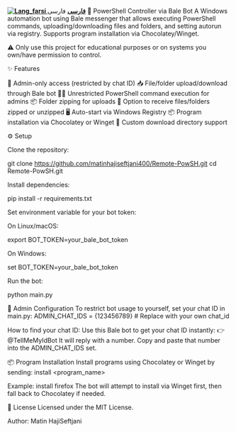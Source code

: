 
[**![Lang_farsi](https://user-images.githubusercontent.com/125398461/234186932-52f1fa82-52c6-417f-8b37-08fe9250a55f.png) فارسی**](README_fa.md)
 فارسی
🧠 PowerShell Controller via Bale Bot
A Windows automation bot using Bale messenger that allows executing PowerShell commands, uploading/downloading files and folders, and setting autorun via registry. Supports program installation via Chocolatey/Winget.

⚠️ Only use this project for educational purposes or on systems you own/have permission to control.


✨ Features

🔐 Admin-only access (restricted by chat ID)
📥 File/folder upload/download through Bale bot
🧑‍💻 Unrestricted PowerShell command execution for admins
📦 Folder zipping for uploads
📂 Option to receive files/folders zipped or unzipped
🖥️ Auto-start via Windows Registry
📦 Program installation via Chocolatey or Winget
📂 Custom download directory support


⚙️ Setup

Clone the repository:

git clone https://github.com/matinhajiseftjani400/Remote-PowSH.git
cd Remote-PowSH.git


Install dependencies:

pip install -r requirements.txt


Set environment variable for your bot token:


On Linux/macOS:

export BOT_TOKEN=your_bale_bot_token


On Windows:

set BOT_TOKEN=your_bale_bot_token


Run the bot:

python main.py


🔐 Admin Configuration
To restrict bot usage to yourself, set your chat ID in main.py:
ADMIN_CHAT_IDS = {123456789}  # Replace with your own chat_id

How to find your chat ID:
Use this Bale bot to get your chat ID instantly:
👉 @TellMeMyIdBot
It will reply with a number. Copy and paste that number into the ADMIN_CHAT_IDS set.

📦 Program Installation
Install programs using Chocolatey or Winget by sending:
install <program_name>

Example: install firefox
The bot will attempt to install via Winget first, then fall back to Chocolatey if needed.

📃 License
Licensed under the MIT License.

Author: Matin HajiSeftjani
